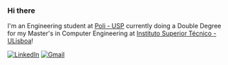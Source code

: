 ### Hi there

I'm an Engineering student at [Poli - USP](https://www.poli.usp.br/) currently doing a Double Degree for my Master's in Computer Engineering at [Instituto Superior Técnico - ULisboa](https://tecnico.ulisboa.pt/pt/)!

[![LinkedIn](https://img.shields.io/badge/LinkedIn-0077B5?style=for-the-badge&logo=linkedin&logoColor=white)](https://www.linkedin.com/in/mariana-serrao/) 
[![Gmail](https://img.shields.io/badge/Gmail-0077B5?style=for-the-badge&logo=gmail&logoColor=white)](mserraoguilherme@gmail.com) 

<!--
**marianaserrao/marianaserrao** is a ✨ _special_ ✨ repository because its `README.md` (this file) appears on your GitHub profile.

Here are some ideas to get you started:

- 🔭 I’m currently working on ...
- 🌱 I’m currently learning ...
- 👯 I’m looking to collaborate on ...
- 🤔 I’m looking for help with ...
- 💬 Ask me about ...
- 📫 How to reach me: ...
- 😄 Pronouns: ...
- ⚡ Fun fact: ...
-->
